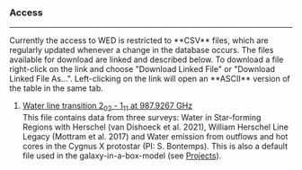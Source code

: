### Access
<hr>
Currently the access to WED is restricted to **CSV** files, which are regularly updated whenever a change in the database occurs. The files available for download are linked and described below. 
To download a file right-click on the link and choose "Download Linked File" or "Download Linked File As...". Left-clicking on the link will open an **ASCII** version of the table in the same tab.


1. <a href="Database/WED_988.csv">Water line transition 2<sub>02</sub> - 1<sub>11</sub> at 987.9267 GHz</a><br>
This file contains data from three surveys: Water in Star-forming Regions with Herschel (van Dishoeck et al. 2021), William Herschel Line Legacy (Mottram et al. 2017) and Water emission from outflows and hot cores in the Cygnus X protostar (PI: S. Bontemps). This is also a default file used in the galaxy-in-a-box-model (see [Projects](./projects.html)).
